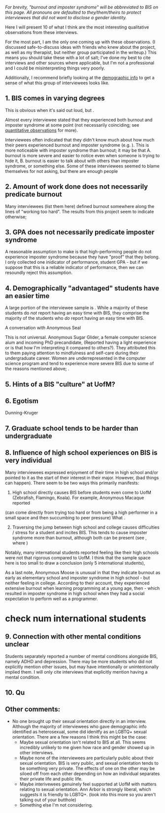 *For brevity, "burnout and imposter syndrome" will be abbreviated to BIS on this page.* 
*All pronouns are defaulted to they/them/theirs to protect interviewees that did not want to disclose a gender identity.*

Here I will present 10 of what I think are the most interesting qualitative observations from these interviews. 

For the most part, I am the only one coming up with these observations. (I discussed safe-to-discuss ideas with friends who knew about the project, as well as my therapist, but neither group participated in the writeup.) This means you should take these with a lot of salt; I've done my best to cite interviews and other sources where applicable, but I'm not a professional and I could be misinterpreting things very poorly.

Additionally, I recommend briefly looking at the [demographic info](/observations_demographic_quantitative) to get a sense of what this group of interviewees looks like.

## 1. BIS comes in varying degrees

This is obvious when it's said out loud, but .

Almost every interviewee stated that they experienced both burnout and imposter syndrome at some point (not necessarily coinciding; see [quantitative observations](/observations_demographic_quantitative) for more).



Interviewees often indicated that they didn't know much about how much their peers experienced burnout and imposter syndrome (e.g. ). This is more noticeable with imposter syndrome than burnout; it may be that A. burnout is more severe and easier to notice even when someone is trying to hide it, B. burnout is easier to talk about with others than imposter syndrome, or something else. Some of these interviewees seemed to blame themselves for not asking, but there are enough people 

## 2. Amount of work done does not necessarily predicate burnout

Many interviewees (list them here) defined burnout somewhere along the lines of "working too hard". The results from this project seem to indicate otherwise; 

## 3. GPA does not necessarily predicate imposter syndrome

A reasonable assumption to make is that high-performing people do not experience imposter syndrome because they have "proof" that they belong. I only collected one inidicator of performance, student GPA - but if we suppose that this is a reliable indicator of performance, then we can resoundly reject this assumption.



## 4. Demographically "advantaged" students have an easier time

A large portion of the interviewee sample is . While a majority of these students do *not* report having an easy time with BIS, they comprise the majority of the students who *do* report having an easy time with BIS. 

A conversation with Anonymous Seal 

This is not universal. Anonymous Sugar Glider, a female computer science alum and incoming PhD precandidate, (Reported having a light experience or is that how I'm interpreting it compared to others?). They attributed this to them paying attention to mindfulness and self-care during their undergraduate career. Women are underrepresented in the computer science program and tend to experience more severe BIS due to some of the reasons mentioned above; .


## 5. Hints of a BIS "culture" at UofM?

## 6. Egotism

Dunning-Kruger

## 7. Graduate school tends to be harder than undergraduate

## 8. Influence of high school experiences on BIS is very individual

Many interviewees expressed enjoyment of their time in high school and/or pointed to it as the start of their interest in their major. However, (bad things can happen). There seem to be two ways this primarily manifests:

1. High school directly causes BIS before students even come to UofM (Zebrafish, Flamingo, Koala). For example, Anonymous Macaque reported 

(can come directly from trying too hard or from being a high performer in a small space and then succumbing to peer pressure)
What .

2. Traversing the jump between high school and college causes difficulties / stress for a student and incites BIS. This tends to cause imposter syndrome more than burnout, although both can be present (see , where )

Notably, many international students reported feeling like their high schools were not that rigorous compared to UofM. I think that the sample space here is too small to draw a conclusion (only 5 international students), 

As a last note, Anonymous Moose is unusual in that they indicate burnout as early as elementary school and imposter syndrome in high school - but neither feeling in college. According to their account, they experienced extensive burnout when learning programming at a young age, then  - which resulted in imposter syndrome in high school when they had a social expectation to perform well as a programmer. 

# check num international students

## 9. Connection with other mental conditions unclear

Students separately reported a number of mental conditions alongside BIS, namely ADHD and depression. There may be more students who did not explicitly mention other issues, but may have intentionally or unintentionally implied them. I will only cite interviews that explicitly mention having a mental condition. 

## 10. Qu

## Other comments:

- No one brought up their sexual orientation directly in an interview. Although the majority of interviewees who gave demographic info identified as heterosexual, some did idenitfy as an LGBTQ+ sexual orientation. There are a few reasons I think this might be the case:  
    - Maybe sexual orientation isn't related to BIS at all. This seems incredibly unlikely to me given how race and gender showed up in other interviews.
    - Maybe none of the interviewees are particularly public about their sexual orientation. BIS is very public, and sexual orientation tends to be something very private. The effects of one on the other may be siloed off from each other depending on how an individual separates their private life and public life.
    - Maybe interivewees genuinely feel supported at UofM with matters relating to sexual orientation. Ann Arbor is strongly liberal, which suggests it is friendly to LGBTQ+. (look into this more so you aren't talking out of your butthole) 
    - Something else I'm not considering.
